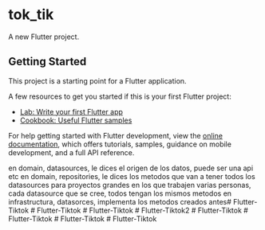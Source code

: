 # tok_tik

A new Flutter project.

## Getting Started

This project is a starting point for a Flutter application.

A few resources to get you started if this is your first Flutter project:

- [Lab: Write your first Flutter app](https://docs.flutter.dev/get-started/codelab)
- [Cookbook: Useful Flutter samples](https://docs.flutter.dev/cookbook)

For help getting started with Flutter development, view the
[online documentation](https://docs.flutter.dev/), which offers tutorials,
samples, guidance on mobile development, and a full API reference.


en domain, datasources, le dices el origen de los datos, puede ser una api etc
en domain, repositories, le dices los metodos que van a tener todos los datasources para proyectos grandes en los que trabajen varias personas, cada datasource que se cree, todos tengan los mismos metodos
en infrastructura, datasorces, implementa los metodos creados antes#   F l u t t e r - T i k t o k  
 #   F l u t t e r - T i k t o k  
 #   F l u t t e r - T i k t o k  
 #   F l u t t e r - T i k t o k 2  
 #   F l u t t e r - T i k t o k  
 #   F l u t t e r - T i k t o k  
 #   F l u t t e r - T i k t o k  
 #   F l u t t e r - T i k t o k  
 